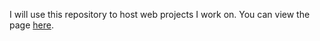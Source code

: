 I will use this repository to host web projects I work on. You can view the page [here](http://curtisq.github.io/).
